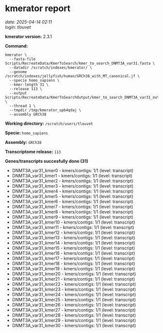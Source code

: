 # kmerator report
*date: 2025-04-14 02:11*  
*login: tlouvet*

**kmerator version:** 2.3.1

**Command:**

```
kmerator \
  --fasta-file Scripts/RecreateData/KmerToSearch/kmer_to_search_DNMT3A_var31.fasta \
  --datadir /scratch/indexes/kmerator/ \
  --genome /scratch/indexes/jellyfish/human/GRCh38_with_MT_canonical.jf \
  --specie homo_sapiens \
  --kmer-length 31 \
  --release 113 \
  --output Scripts/RecreateData/KmerToSearchOutput/kmer_to_search_DNMT3A_var31_output \
  --thread 1 \
  --tmpdir /tmp/kmerator_upb4qdaj \
  --assembly GRCh38
```

**Working directory:** `/scratch/users/tlouvet`

**Specie:** `homo_sapiens`

**Assembly:** `GRCh38`

**Transcriptome release:** `113`

**Genes/transcripts succesfully done (31)**

- DNMT3A_var31_kmer0 - kmers/contigs: 1/1 (level: transcript)
- DNMT3A_var31_kmer1 - kmers/contigs: 1/1 (level: transcript)
- DNMT3A_var31_kmer2 - kmers/contigs: 1/1 (level: transcript)
- DNMT3A_var31_kmer3 - kmers/contigs: 1/1 (level: transcript)
- DNMT3A_var31_kmer4 - kmers/contigs: 1/1 (level: transcript)
- DNMT3A_var31_kmer5 - kmers/contigs: 1/1 (level: transcript)
- DNMT3A_var31_kmer6 - kmers/contigs: 1/1 (level: transcript)
- DNMT3A_var31_kmer7 - kmers/contigs: 1/1 (level: transcript)
- DNMT3A_var31_kmer8 - kmers/contigs: 1/1 (level: transcript)
- DNMT3A_var31_kmer9 - kmers/contigs: 1/1 (level: transcript)
- DNMT3A_var31_kmer10 - kmers/contigs: 1/1 (level: transcript)
- DNMT3A_var31_kmer11 - kmers/contigs: 1/1 (level: transcript)
- DNMT3A_var31_kmer12 - kmers/contigs: 1/1 (level: transcript)
- DNMT3A_var31_kmer13 - kmers/contigs: 1/1 (level: transcript)
- DNMT3A_var31_kmer14 - kmers/contigs: 1/1 (level: transcript)
- DNMT3A_var31_kmer15 - kmers/contigs: 1/1 (level: transcript)
- DNMT3A_var31_kmer16 - kmers/contigs: 1/1 (level: transcript)
- DNMT3A_var31_kmer17 - kmers/contigs: 1/1 (level: transcript)
- DNMT3A_var31_kmer18 - kmers/contigs: 1/1 (level: transcript)
- DNMT3A_var31_kmer19 - kmers/contigs: 1/1 (level: transcript)
- DNMT3A_var31_kmer20 - kmers/contigs: 1/1 (level: transcript)
- DNMT3A_var31_kmer21 - kmers/contigs: 1/1 (level: transcript)
- DNMT3A_var31_kmer22 - kmers/contigs: 1/1 (level: transcript)
- DNMT3A_var31_kmer23 - kmers/contigs: 1/1 (level: transcript)
- DNMT3A_var31_kmer24 - kmers/contigs: 1/1 (level: transcript)
- DNMT3A_var31_kmer25 - kmers/contigs: 1/1 (level: transcript)
- DNMT3A_var31_kmer26 - kmers/contigs: 1/1 (level: transcript)
- DNMT3A_var31_kmer27 - kmers/contigs: 1/1 (level: transcript)
- DNMT3A_var31_kmer28 - kmers/contigs: 1/1 (level: transcript)
- DNMT3A_var31_kmer29 - kmers/contigs: 1/1 (level: transcript)
- DNMT3A_var31_kmer30 - kmers/contigs: 1/1 (level: transcript)
